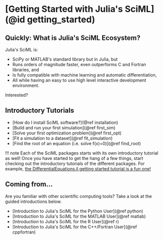 # [Getting Started with Julia's SciML](@id getting_started)

## Quickly: What is Julia's SciML Ecosystem?

Julia's SciML is:

* SciPy or MATLAB's standard library but in Julia, but
* Runs orders of magnitude faster, even outperforms C and Fortran libraries, and
* Is fully compatible with machine learning and automatic differentiation,
* All while having an easy to use high level interactive development environment.

Interested?

## Introductory Tutorials

* [How do I install SciML software?](@ref installation)
* [Build and run your first simulation](@ref first_sim)
* [Solve your first optimization problem](@ref first_opt)
* [Fit a simulation to a dataset](@ref fit_simulation)
* [Find the root of an equation (i.e. solve f(x)=0)](@ref find_root)

!!! note
    Each of the SciML packages starts with its own introductory tutorial as well! Once you
    have started to get the hang of a few things, start checking out the introductory
    tutorials of the different packages. For example, 
    [the DifferentialEquations.jl getting started tutorial is a fun one!](https://docs.sciml.ai/DiffEqDocs/stable/getting_started/)

## Coming from...

Are you familiar with other scientific computing tools? Take a look at the guided
introductions below.

* [Introduction to Julia's SciML for the Python User](@ref python)
* [Introduction to Julia's SciML for the MATLAB User](@ref matlab)
* [Introduction to Julia's SciML for the R User](@ref r)
* [Introduction to Julia's SciML for the C++/Fortran User](@ref cppfortran)
